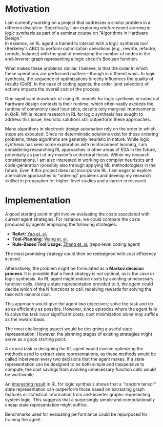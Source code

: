 # Motivation

I am currently working on a project that addresses a similar problem in a different discipline. Specifically, I am exploring *reinforcement learning in logic synthesis* as part of a seminar course on "Algorithms in Hardware Design."  
In essence, an RL agent is trained to interact with a logic synthesis tool (Berkeley's ABC) to perform optimization operations (e.g., rewrite, refactor, renode, balance) with the goal of minimizing the number of nodes in the and-inverter graph representing a logic circuit's Boolean function. 

What makes these problems similar, I believe, is that the order in which these operations are performed matters—though in different ways. In logic synthesis, the sequence of optimizations directly influences the quality of results (QoR). In the case of coding agents, the order (and selection) of actions impacts the overall cost of the process.  

One significant drawback of using RL models for logic synthesis in industrial hardware design contexts is their runtime, which often vastly exceeds the runtime of commonly used heuristics, despite only marginal improvements in QoR. While recent research in RL for logic synthesis has sought to address this issue, heuristic solutions still outperform these approaches.

Many algorithms in electronic design automation rely on the order in which steps are executed. Since no deterministic solutions exist for these ordering problems, these algorithms are generally heuristic in nature. While logic synthesis has seen some exploration with reinforcement learning, I am considering researching RL approaches in other areas of EDA in the future, potentially as part of my master’s or doctoral thesis. Within my research considerations, I am also interested in working on compiler heuristics and code-generation (possibly also through applying ML methodologies) in the future. Even if this project does not incorporate RL, I am eager to explore alternative approaches to "ordering" problems and develop my research skillset in preparation for higher-level studies and a career in research.

# Implementation

A good starting point might involve evaluating the costs associated with current agent strategies. For instance, we could compare the costs produced by agents employing the following strategies:

* **ReAct:** [Yao et. al.](https://arxiv.org/pdf/2210.03629)  
* **Tool-Planning:** [Wang et. al.](https://arxiv.org/pdf/2305.04091)  
* **Rule-Based Tool Usage:** [Zhang et. al.](https://arxiv.org/pdf/2401.07339)  (repo-level coding agent)

The most promising strategy could then be redesigned with cost efficiency in mind.

Alternatively, the problem might be formulated as a **Markov decision process**. It is possible that a fixed strategy is not optimal, as is the case in logic synthesis. An RL agent might reduce costs by avoiding unnecessary function calls. Using a state representation provided to it, the agent could decide which of the N functions to call, receiving rewards for solving the task with minimal cost.

This approach would give the agent two objectives: solve the task and do so as efficiently as possible. However, since episodes where the agent fails to solve the task incur significant costs, cost minimization alone may suffice as the reward basis.

The most challenging aspect would be designing a useful state representation. However, the planning stages of existing strategies might serve as a good starting point.  

A crucial task in designing the RL agent would involve optimizing the methods used to extract state representations, as these methods would be called inbetween every two decisions that the agent makes. If a state representation can be designed to be both simple and inexpensive to compute, the cost savings from avoiding unnecessary function calls would be worthwhile.  

An [interesting result](https://arxiv.org/pdf/2205.07614) in RL for logic synthesis shows that a "random tensor" state representation can outperform those based on extracting graph features or statistical information from and-inverter graphs representing system logic. This suggests that a surprisingly simple and computationally cheap state representation might suffice.

Benchmarks used for evaluating performance could be repurposed for training the agent.

